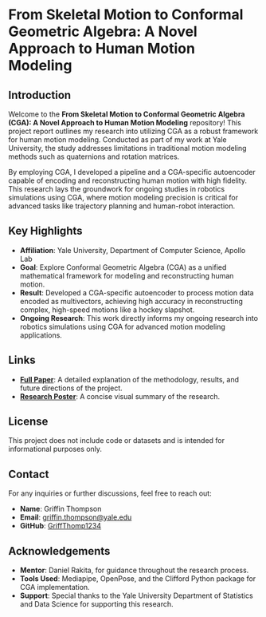 # From Skeletal Motion to Conformal Geometric Algebra: A Novel Approach to Human Motion Modeling

## Introduction

Welcome to the **From Skeletal Motion to Conformal Geometric Algebra (CGA): A Novel Approach to Human Motion Modeling** repository! This project report outlines my research into utilizing CGA as a robust framework for human motion modeling. Conducted as part of my work at Yale University, the study addresses limitations in traditional motion modeling methods such as quaternions and rotation matrices. 

By employing CGA, I developed a pipeline and a CGA-specific autoencoder capable of encoding and reconstructing human motion with high fidelity. This research lays the groundwork for ongoing studies in robotics simulations using CGA, where motion modeling precision is critical for advanced tasks like trajectory planning and human-robot interaction.

## Key Highlights

- **Affiliation**: Yale University, Department of Computer Science, Apollo Lab
- **Goal**: Explore Conformal Geometric Algebra (CGA) as a unified mathematical framework for modeling and reconstructing human motion.
- **Result**: Developed a CGA-specific autoencoder to process motion data encoded as multivectors, achieving high accuracy in reconstructing complex, high-speed motions like a hockey slapshot.
- **Ongoing Research**: This work directly informs my ongoing research into robotics simulations using CGA for advanced motion modeling applications.

## Links

- **[Full Paper](./docs/Final_Thesis.pdf)**: A detailed explanation of the methodology, results, and future directions of the project.
- **[Research Poster](./docs/S&DS_THESIS_FINAL.pdf)**: A concise visual summary of the research.

## License

This project does not include code or datasets and is intended for informational purposes only.

## Contact

For any inquiries or further discussions, feel free to reach out:

- **Name**: Griffin Thompson  
- **Email**: [griffin.thompson@yale.edu](mailto:griffin.thompson@yale.edu)  
- **GitHub**: [GriffThomp1234](https://github.com/GriffThomp1234)  

## Acknowledgements

- **Mentor**: Daniel Rakita, for guidance throughout the research process.
- **Tools Used**: Mediapipe, OpenPose, and the Clifford Python package for CGA implementation.
- **Support**: Special thanks to the Yale University Department of Statistics and Data Science for supporting this research.
